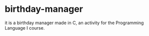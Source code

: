 # birthday-manager
it is a birthday manager made in C, an activity for the Programming Language I course.
